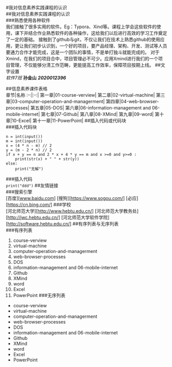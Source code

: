 #我对信息素养实践课程的认识  
##我对信息素养实践课程的认识  
###熟悉使用各种软件  
   我们接触了很多实用的软件。Eg：Typora、Xind等。课程上学会这些软件的使用，课下并结合作业熟悉软件的各种操作，这给我们以后进行高效的学习工作奠定了一定的基础。
   接触到了github与git，不仅让我们在技术上熟悉github的使用应用，更让我们初步认识到，一个好的项目，要产品经理、架构、开发、测试等人员要通力合作才能完成，这是一个团队的事情，不是单打独斗就能完成的。
   对于Xmind，在我们的项目合中，项目管理必不可少。应用Xmind进行我们的一个项目管理，不仅能够分清工作范畴，更能提高工作效率，保障项目按期上线。
##文字设置  
*软件7班*  **孙金山** ***2020012396***

##信息素养课件表格  
章节|名称
:-:|:-:|
第一章|01-course-verview|
第二章|02-virtual-machine|
第三章|03-computer-operation-and-managerment|
第四章|04-web-browser-processes|
第五章|05-DOS|
第六章|06-information-management and 06-mobile-internet|
第七章|07-Github|
第八章|08-XMind|
第九章|09-word|
第十章|10-Excel|
第十一章|11-PowerPoint|
##插入代码或代码块  
###插入代码块  
```
n = int(input())
m = int(input())
x = (4 * n - m) // 2
y = (m - 2 * n) // 2
if x + y == n and 2 * x + 4 * y == m and x >=0 and y>=0 :
    print(str(x) + " " + str(y))
else:
    print("无解")
```
###插入代码  
`print("ddd")`
##友情链接  
###搜索引擎  
[百度][www.baidu.com]
[搜狗][https://www.sogou.com/]
[必应][https://cn.bing.com/]
###学校  
[河北师范大学][http://www.hebtu.edu.cn/]
[河北师范大学教务处][http://jwc.hebtu.edu.cn/]
[河北师范大学软件学院][http://software.hebtu.edu.cn/]
##有序列表与无序列表  
###有序列表  
1. course-verview
2. virtual-machine
3. computer-operation-and-managerment
4. web-browser-processes
5. DOS
6. information-management and 06-mobile-internet
7. Github
8. XMind
9. word
10. Excel
11. PowerPoint
###无序列表  
+ course-verview
+ virtual-machine
+ computer-operation-and-managerment
+ web-browser-processes
+ DOS
+ information-management and 06-mobile-internet
+ Github
+ XMind
+ word
+ Excel
+ PowerPoint